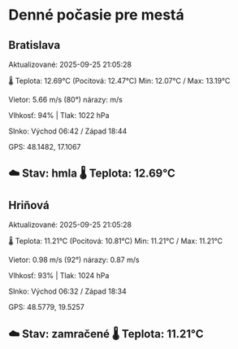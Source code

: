 ﻿# Denné počasie pre mestá

## Bratislava
Aktualizované: 2025-09-25 21:05:28

🌡️ Teplota: 12.69°C 
(Pocitová: 12.47°C)
Min: 12.07°C / Max: 13.19°C

Vietor: 5.66 m/s    (80°) 
nárazy:  m/s

Vlhkosť: 94% | Tlak: 1022 hPa

Slnko: Východ 06:42 / Západ 18:44

GPS: 48.1482, 17.1067

☁️ Stav: hmla        🌡️ Teplota: 12.69°C
---

## Hriňová
Aktualizované: 2025-09-25 21:05:28

🌡️ Teplota: 11.21°C 
(Pocitová: 10.81°C)
Min: 11.21°C / Max: 11.21°C

Vietor: 0.98 m/s (92°)
nárazy: 0.87 m/s

Vlhkosť: 93% | Tlak: 1024 hPa

Slnko: Východ 06:32 / Západ 18:34

GPS: 48.5779, 19.5257

☁️ Stav: zamračené        🌡️ Teplota: 11.21°C
---
